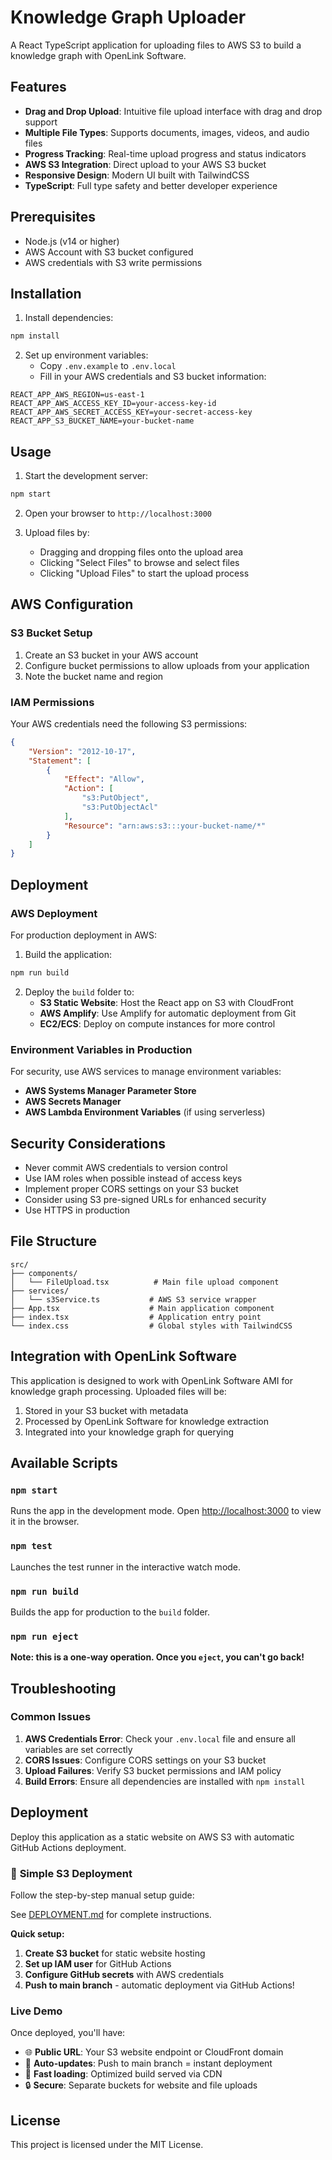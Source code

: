 # Knowledge Graph Uploader

A React TypeScript application for uploading files to AWS S3 to build a knowledge graph with OpenLink Software.

## Features

- **Drag and Drop Upload**: Intuitive file upload interface with drag and drop support
- **Multiple File Types**: Supports documents, images, videos, and audio files
- **Progress Tracking**: Real-time upload progress and status indicators
- **AWS S3 Integration**: Direct upload to your AWS S3 bucket
- **Responsive Design**: Modern UI built with TailwindCSS
- **TypeScript**: Full type safety and better developer experience

## Prerequisites

- Node.js (v14 or higher)
- AWS Account with S3 bucket configured
- AWS credentials with S3 write permissions

## Installation

1. Install dependencies:
```bash
npm install
```

2. Set up environment variables:
   - Copy `.env.example` to `.env.local`
   - Fill in your AWS credentials and S3 bucket information:

```env
REACT_APP_AWS_REGION=us-east-1
REACT_APP_AWS_ACCESS_KEY_ID=your-access-key-id
REACT_APP_AWS_SECRET_ACCESS_KEY=your-secret-access-key
REACT_APP_S3_BUCKET_NAME=your-bucket-name
```

## Usage

1. Start the development server:
```bash
npm start
```

2. Open your browser to `http://localhost:3000`

3. Upload files by:
   - Dragging and dropping files onto the upload area
   - Clicking "Select Files" to browse and select files
   - Clicking "Upload Files" to start the upload process

## AWS Configuration

### S3 Bucket Setup
1. Create an S3 bucket in your AWS account
2. Configure bucket permissions to allow uploads from your application
3. Note the bucket name and region

### IAM Permissions
Your AWS credentials need the following S3 permissions:
```json
{
    "Version": "2012-10-17",
    "Statement": [
        {
            "Effect": "Allow",
            "Action": [
                "s3:PutObject",
                "s3:PutObjectAcl"
            ],
            "Resource": "arn:aws:s3:::your-bucket-name/*"
        }
    ]
}
```

## Deployment

### AWS Deployment
For production deployment in AWS:

1. Build the application:
```bash
npm run build
```

2. Deploy the `build` folder to:
   - **S3 Static Website**: Host the React app on S3 with CloudFront
   - **AWS Amplify**: Use Amplify for automatic deployment from Git
   - **EC2/ECS**: Deploy on compute instances for more control

### Environment Variables in Production
For security, use AWS services to manage environment variables:
- **AWS Systems Manager Parameter Store**
- **AWS Secrets Manager**
- **AWS Lambda Environment Variables** (if using serverless)

## Security Considerations

- Never commit AWS credentials to version control
- Use IAM roles when possible instead of access keys
- Implement proper CORS settings on your S3 bucket
- Consider using S3 pre-signed URLs for enhanced security
- Use HTTPS in production

## File Structure

```
src/
├── components/
│   └── FileUpload.tsx          # Main file upload component
├── services/
│   └── s3Service.ts           # AWS S3 service wrapper
├── App.tsx                    # Main application component
├── index.tsx                  # Application entry point
└── index.css                  # Global styles with TailwindCSS
```

## Integration with OpenLink Software

This application is designed to work with OpenLink Software AMI for knowledge graph processing. Uploaded files will be:

1. Stored in your S3 bucket with metadata
2. Processed by OpenLink Software for knowledge extraction
3. Integrated into your knowledge graph for querying

## Available Scripts

### `npm start`
Runs the app in the development mode. Open [http://localhost:3000](http://localhost:3000) to view it in the browser.

### `npm test`
Launches the test runner in the interactive watch mode.

### `npm run build`
Builds the app for production to the `build` folder.

### `npm run eject`
**Note: this is a one-way operation. Once you `eject`, you can't go back!**

## Troubleshooting

### Common Issues

1. **AWS Credentials Error**: Check your `.env.local` file and ensure all variables are set correctly
2. **CORS Issues**: Configure CORS settings on your S3 bucket
3. **Upload Failures**: Verify S3 bucket permissions and IAM policy
4. **Build Errors**: Ensure all dependencies are installed with `npm install`

## Deployment

Deploy this application as a static website on AWS S3 with automatic GitHub Actions deployment.

### 📝 **Simple S3 Deployment**
Follow the step-by-step manual setup guide:

See [DEPLOYMENT.md](./DEPLOYMENT.md) for complete instructions.

**Quick setup:**
1. **Create S3 bucket** for static website hosting
2. **Set up IAM user** for GitHub Actions
3. **Configure GitHub secrets** with AWS credentials
4. **Push to main branch** - automatic deployment via GitHub Actions!

### Live Demo
Once deployed, you'll have:
- 🌐 **Public URL**: Your S3 website endpoint or CloudFront domain
- 🔄 **Auto-updates**: Push to main branch = instant deployment
- 🚀 **Fast loading**: Optimized build served via CDN
- 🔒 **Secure**: Separate buckets for website and file uploads

## License

This project is licensed under the MIT License.